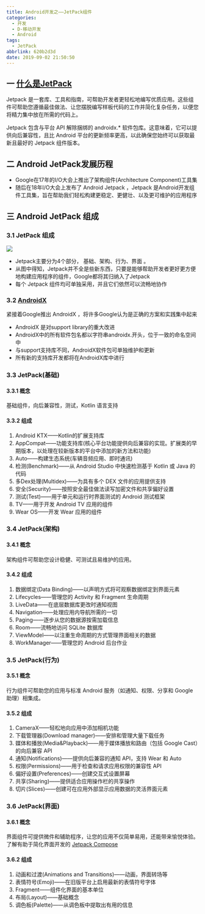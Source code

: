 ```yaml
---
title: Android开发之——JetPack组件
categories:
  - 开发
  - D-移动开发
  - Android
tags:
  - JetPack
abbrlink: 620b2d3d
date: 2019-09-02 21:50:50
---
```

## 一 [什么是JetPack][1]
Jetpack 是一套库、工具和指南，可帮助开发者更轻松地编写优质应用。这些组件可帮助您遵循最佳做法、让您摆脱编写样板代码的工作并简化复杂任务，以便您将精力集中放在所需的代码上。


Jetpack 包含与平台 API 解除捆绑的 androidx.* 软件包库。这意味着，它可以提供向后兼容性，且比 Android 平台的更新频率更高，以此确保您始终可以获取最新且最好的 Jetpack 组件版本。

<!--more-->

## 二 Android JetPack发展历程
* Google在17年的I/O大会上推出了架构组件(Architecture Component)工具集
* 随后在18年I/O大会上发布了 Android Jetpack ，Jetpack 是Android开发组件工具集，旨在帮助我们轻松构建更稳定、更健壮、以及更可维护的应用程序

## 三 Android JetPack 组成
### 3.1 JetPack 组成

![][2]     
 
* Jetpack主要分为4个部分， 基础、架构、行为、界面 。   
* 从图中得知，Jetpack并不全是些新东西，只要是能够帮助开发者更好更方便地构建应用程序的组件，Google都将其归纳入了Jetpack
* 每个 Jetpack 组件均可单独采用，并且它们依然可以流畅地协作


### 3.2 [AndroidX][3] 
紧接着Google推出 AndroidX ，将许多Google认为是正确的方案和实践集中起来    

* AndroidX 是对support library的重大改进
* AndroidX中的所有软件包名都以字符串androidx.开头，位于一致的命名空间中
* 与support支持库不同，AndroidX软件包可单独维护和更新
* 所有新的支持库开发都将在AndroidX库中进行


### 3.3 JetPack(基础)
#### 3.3.1 概念
 基础组件，向后兼容性，测试，Kotlin 语言支持
#### 3.3.2 组成
1. Android KTX——Kotlin的扩展支持库
2. AppCompat——功能支持库(核心平台功能提供向后兼容的实现。扩展类的早期版本，以处理在较新版本的平台中添加的新方法和功能)
3. Auto——构建生态系统(车辆音频应用、即时通讯)
4. 检测(Benchmark)——从 Android Studio 中快速检测基于 Kotlin 或 Java 的代码
5. 多Dex处理(Multidex)——为具有多个 DEX 文件的应用提供支持
6. 安全(Security)——按照安全最佳做法读写加密文件和共享偏好设置
7. 测试(Test)——用于单元和运行时界面测试的 Android 测试框架
8. TV——用于开发 Android TV 应用的组件
9. Wear OS——开发 Wear 应用的组件


### 3.4 JetPack(架构)
#### 3.4.1 概念
架构组件可帮助您设计稳健、可测试且易维护的应用。
#### 3.4.2 组成
1. 数据绑定(Data Binding)——以声明方式将可观察数据绑定到界面元素
2. Lifecycles——管理您的 Activity 和 Fragment 生命周期
3. LiveData——在底层数据库更改时通知视图
4. Navigation——处理应用内导航所需的一切
5. Paging——逐步从您的数据源按需加载信息
6. Room——流畅地访问 SQLite 数据库
7. ViewModel——以注重生命周期的方式管理界面相关的数据
8. WorkManager——管理您的 Android 后台作业

### 3.5 JetPack(行为)
#### 3.5.1 概念
行为组件可帮助您的应用与标准 Android 服务（如通知、权限、分享和 Google 助理）相集成。
#### 3.5.2 组成
1. CameraX——轻松地向应用中添加相机功能
2. 下载管理器(Download manager)——安排和管理大量下载任务
3. 媒体和播放(Media&Playback)——用于媒体播放和路由（包括 Google Cast）的向后兼容 API
4. 通知(Notifications)——提供向后兼容的通知 API，支持 Wear 和 Auto
5. 权限(Permissions)——用于检查和请求应用权限的兼容性 API
6. 偏好设置(Preferences)——创建交互式设置屏幕
7. 共享(Sharing)——提供适合应用操作栏的共享操作
8. 切片(Slices)——创建可在应用外部显示应用数据的灵活界面元素

### 3.6 JetPack(界面)
#### 3.6.1 概念
界面组件可提供微件和辅助程序，让您的应用不仅简单易用，还能带来愉悦体验。了解有助于简化界面开发的 [Jetpack Compose][4]
#### 3.6.2 组成
1. 动画和过渡(Animations and Transitions)——动画，界面转场等
2. 表情符号(Emoji)——在旧版平台上启用最新的表情符号字体
3. Fragment——组件化界面的基本单位
4. 布局(Layout)——基础概念
5. 调色板(Palette)——从调色板中提取出有用的信息




[1]: https://developer.android.google.cn/jetpack
[2]: https://cdn.jsdelivr.net/gh/PGzxc/CDN@master/blog-image/android-jetpack-composition.png
[3]: https://developer.android.google.cn/jetpack/androidx
[4]: https://developer.android.google.cn/jetpack/compose/